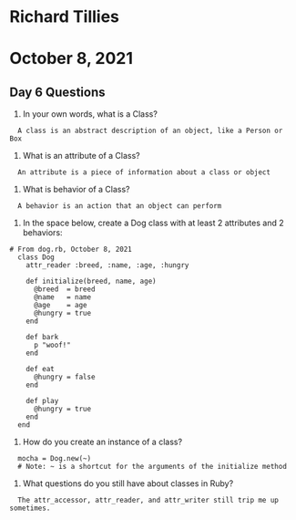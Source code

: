 # Richard Tillies
# October 8, 2021

## Day 6 Questions

1. In your own words, what is a Class?
```
  A class is an abstract description of an object, like a Person or Box
```

1. What is an attribute of a Class?
```
  An attribute is a piece of information about a class or object  
```

1. What is behavior of a Class?
```
  A behavior is an action that an object can perform
```

1. In the space below, create a Dog class with at least 2 attributes and 2 behaviors:
```
# From dog.rb, October 8, 2021
  class Dog
    attr_reader :breed, :name, :age, :hungry

    def initialize(breed, name, age)
      @breed  = breed
      @name   = name
      @age    = age
      @hungry = true
    end

    def bark
      p "woof!"
    end

    def eat
      @hungry = false
    end

    def play
      @hungry = true
    end
  end
```

1. How do you create an instance of a class?
```
  mocha = Dog.new(~)
  # Note: ~ is a shortcut for the arguments of the initialize method
```

1. What questions do you still have about classes in Ruby?
```
  The attr_accessor, attr_reader, and attr_writer still trip me up sometimes.
```
